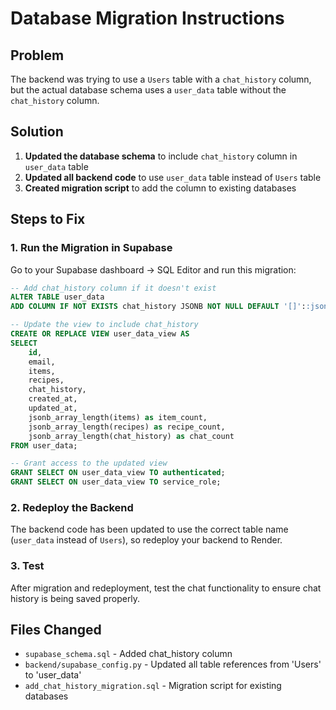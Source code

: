 # Database Migration Instructions

## Problem
The backend was trying to use a `Users` table with a `chat_history` column, but the actual database schema uses a `user_data` table without the `chat_history` column.

## Solution
1. **Updated the database schema** to include `chat_history` column in `user_data` table
2. **Updated all backend code** to use `user_data` table instead of `Users` table
3. **Created migration script** to add the column to existing databases

## Steps to Fix

### 1. Run the Migration in Supabase
Go to your Supabase dashboard → SQL Editor and run this migration:

```sql
-- Add chat_history column if it doesn't exist
ALTER TABLE user_data 
ADD COLUMN IF NOT EXISTS chat_history JSONB NOT NULL DEFAULT '[]'::jsonb;

-- Update the view to include chat_history
CREATE OR REPLACE VIEW user_data_view AS
SELECT 
    id,
    email,
    items,
    recipes,
    chat_history,
    created_at,
    updated_at,
    jsonb_array_length(items) as item_count,
    jsonb_array_length(recipes) as recipe_count,
    jsonb_array_length(chat_history) as chat_count
FROM user_data;

-- Grant access to the updated view
GRANT SELECT ON user_data_view TO authenticated;
GRANT SELECT ON user_data_view TO service_role;
```

### 2. Redeploy the Backend
The backend code has been updated to use the correct table name (`user_data` instead of `Users`), so redeploy your backend to Render.

### 3. Test
After migration and redeployment, test the chat functionality to ensure chat history is being saved properly.

## Files Changed
- `supabase_schema.sql` - Added chat_history column
- `backend/supabase_config.py` - Updated all table references from 'Users' to 'user_data'
- `add_chat_history_migration.sql` - Migration script for existing databases
